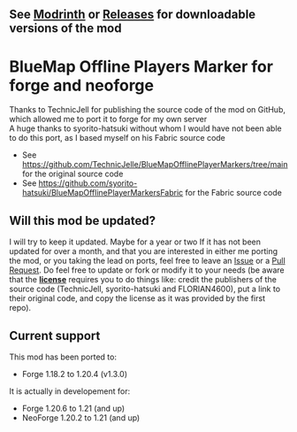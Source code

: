 ## See [Modrinth](https://modrinth.com/mod/bluemap-offline-player-markers-forge/versions) or [Releases](https://github.com/FLORIAN4600/BlueMapOfflinePlayerMarkersForge/releases) for downloadable versions of the mod

# BlueMap Offline Players Marker for forge and neoforge
Thanks to TechnicJell for publishing the source code of the mod on GitHub, which allowed me to port it to forge for my own server\
A huge thanks to syorito-hatsuki without whom I would have not been able to do this port, as I based myself on his Fabric source code
- See https://github.com/TechnicJelle/BlueMapOfflinePlayerMarkers/tree/main for the original source code
- See https://github.com/syorito-hatsuki/BlueMapOfflinePlayerMarkersFabric for the Fabric source code

## Will this mod be updated?
I will try to keep it updated. Maybe for a year or two
If it has not been updated for over a month, and that you are interested in either me porting the mod, or you taking the lead on ports, feel free to leave an [Issue](https://github.com/FLORIAN4600/BlueMapOfflinePlayerMarkersForge/issues) or a [Pull Request](https://github.com/FLORIAN4600/BlueMapOfflinePlayerMarkersForge/pulls).
Do feel free to update or fork or modify it to your needs (be aware that the [**license**](https://github.com/FLORIAN4600/BlueMapOfflinePlayerMarkersForge/blob/main/LICENSE) requires you to do things like: credit the publishers of the source code (TechnicJell, syorito-hatsuki and FLORIAN4600), put a link to their original code, and copy the license as it was provided by the first repo).

## Current support
This mod has been ported to:
- Forge 1.18.2 to 1.20.4 (v1.3.0)

It is actually in developement for:
- Forge 1.20.6 to 1.21 (and up)
- NeoForge 1.20.2 to 1.21 (and up)
